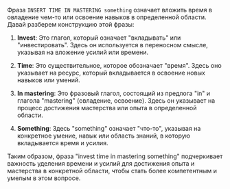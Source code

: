 Фраза `INSERT TIME IN MASTERING something` означает вложить время в овладение чем-то или освоение навыков в определенной области. Давай разберем конструкцию этой фразы:  
  
1. **Invest**: Это глагол, который означает "вкладывать" или "инвестировать". Здесь он используется в переносном смысле, указывая на вложение усилий или времени.  
  
2. **Time**: Это существительное, которое обозначает "время". Здесь оно указывает на ресурс, который вкладывается в освоение новых навыков или умений.  
  
3. **In mastering**: Это фразовый глагол, состоящий из предлога "in" и глагола "mastering" (овладение, освоение). Здесь он указывает на процесс достижения мастерства или опыта в определенной области.  
  
4. **Something**: Здесь "something" означает "что-то", указывая на конкретное умение, навык или область знаний, в которую вкладывается время и усилия.  
  
Таким образом, фраза "invest time in mastering something" подчеркивает важность уделения времени и усилий для достижения опыта и мастерства в конкретной области, чтобы стать более компетентным и умелым в этом вопросе.